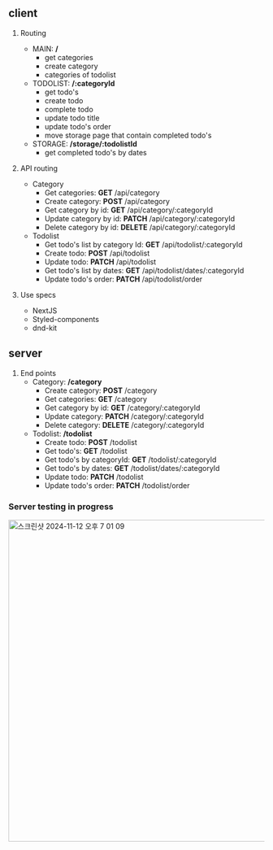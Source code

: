## client

1. Routing

   - MAIN: **/**
     - get categories
     - create category
     - categories of todolist
   - TODOLIST: **/:categoryId**
     - get todo's
     - create todo
     - complete todo
     - update todo title
     - update todo's order
     - move storage page that contain completed todo's
   - STORAGE: **/storage/:todolistId**
     - get completed todo's by dates

2. API routing

   - Category
     - Get categories: **GET** /api/category
     - Create category: **POST** /api/category
     - Get category by id: **GET** /api/category/:categoryId
     - Update category by id: **PATCH** /api/category/:categoryId
     - Delete category by id: **DELETE** /api/category/:categoryId
   - Todolist
     - Get todo's list by category Id: **GET** /api/todolist/:categoryId
     - Create todo: **POST** /api/todolist
     - Update todo: **PATCH** /api/todolist
     - Get todo's list by dates: **GET** /api/todolist/dates/:categoryId
     - Update todo's order: **PATCH** /api/todolist/order

3. Use specs
   - NextJS
   - Styled-components
   - dnd-kit

## server

1. End points
   - Category: **/category**
     - Create category: **POST** /category
     - Get categories: **GET** /category
     - Get category by id: **GET** /category/:categoryId
     - Update category: **PATCH** /category/:categoryId
     - Delete category: **DELETE** /category/:categoryId
   - Todolist: **/todolist**
     - Create todo: **POST** /todolist
     - Get todo's: **GET** /todolist
     - Get todo's by categoryId: **GET** /todolist/:categoryId
     - Get todo's by dates: **GET** /todolist/dates/:categoryId
     - Update todo: **PATCH** /todolist
     - Update todo's order: **PATCH** /todolist/order

### Server testing in progress

<img width="633" alt="스크린샷 2024-11-12 오후 7 01 09" src="https://github.com/user-attachments/assets/b7199bdc-7669-45be-ab4b-98e347053930">
